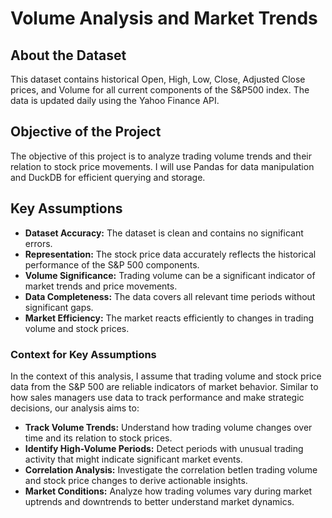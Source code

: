 # Volume Analysis and Market Trends

## About the Dataset
This dataset contains historical Open, High, Low, Close, Adjusted Close prices, and Volume for all current components of the S&P500 index. The data is updated daily using the Yahoo Finance API.

## Objective of the Project
The objective of this project is to analyze trading volume trends and their relation to stock price movements. I will use Pandas for data manipulation and DuckDB for efficient querying and storage.

## Key Assumptions
- **Dataset Accuracy:** The dataset is clean and contains no significant errors.
- **Representation:** The stock price data accurately reflects the historical performance of the S&P 500 components.
- **Volume Significance:** Trading volume can be a significant indicator of market trends and price movements.
- **Data Completeness:** The data covers all relevant time periods without significant gaps.
- **Market Efficiency:** The market reacts efficiently to changes in trading volume and stock prices.

### Context for Key Assumptions

In the context of this analysis, I assume that trading volume and stock price data from the S&P 500 are reliable indicators of market behavior. Similar to how sales managers use data to track performance and make strategic decisions, our analysis aims to:

- **Track Volume Trends:** Understand how trading volume changes over time and its relation to stock prices.
- **Identify High-Volume Periods:** Detect periods with unusual trading activity that might indicate significant market events.
- **Correlation Analysis:** Investigate the correlation betIen trading volume and stock price changes to derive actionable insights.
- **Market Conditions:** Analyze how trading volumes vary during market uptrends and downtrends to better understand market dynamics.